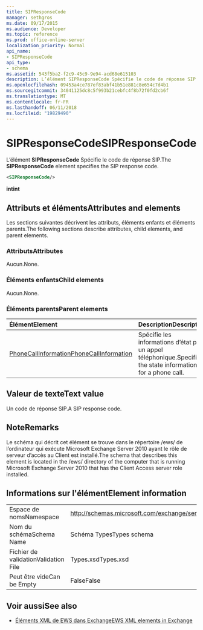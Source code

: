 ```yaml
---
title: SIPResponseCode
manager: sethgros
ms.date: 09/17/2015
ms.audience: Developer
ms.topic: reference
ms.prod: office-online-server
localization_priority: Normal
api_name:
- SIPResponseCode
api_type:
- schema
ms.assetid: 543f5ba2-f2c9-45c9-9e94-acd68e615103
description: L’élément SIPResponseCode Spécifie le code de réponse SIP.
ms.openlocfilehash: 09453a4ce787ef83abf41b51e881c8e654c7d4b1
ms.sourcegitcommit: 34041125dc8c5f993b21cebfc4f8b72f0fd2cb6f
ms.translationtype: MT
ms.contentlocale: fr-FR
ms.lasthandoff: 06/11/2018
ms.locfileid: "19829490"
---
```

# <a name="sipresponsecode"></a><span data-ttu-id="c7275-103">SIPResponseCode</span><span class="sxs-lookup"><span data-stu-id="c7275-103">SIPResponseCode</span></span>

<span data-ttu-id="c7275-104">L’élément **SIPResponseCode** Spécifie le code de réponse SIP.</span><span class="sxs-lookup"><span data-stu-id="c7275-104">The **SIPResponseCode** element specifies the SIP response code.</span></span> 
  
```xml
<SIPResponseCode/>
```

 <span data-ttu-id="c7275-105">**int**</span><span class="sxs-lookup"><span data-stu-id="c7275-105">**int**</span></span>
## <a name="attributes-and-elements"></a><span data-ttu-id="c7275-106">Attributs et éléments</span><span class="sxs-lookup"><span data-stu-id="c7275-106">Attributes and elements</span></span>

<span data-ttu-id="c7275-107">Les sections suivantes décrivent les attributs, éléments enfants et éléments parents.</span><span class="sxs-lookup"><span data-stu-id="c7275-107">The following sections describe attributes, child elements, and parent elements.</span></span>
  
### <a name="attributes"></a><span data-ttu-id="c7275-108">Attributs</span><span class="sxs-lookup"><span data-stu-id="c7275-108">Attributes</span></span>

<span data-ttu-id="c7275-109">Aucun.</span><span class="sxs-lookup"><span data-stu-id="c7275-109">None.</span></span>
  
### <a name="child-elements"></a><span data-ttu-id="c7275-110">Éléments enfants</span><span class="sxs-lookup"><span data-stu-id="c7275-110">Child elements</span></span>

<span data-ttu-id="c7275-111">Aucun.</span><span class="sxs-lookup"><span data-stu-id="c7275-111">None.</span></span>
  
### <a name="parent-elements"></a><span data-ttu-id="c7275-112">Éléments parents</span><span class="sxs-lookup"><span data-stu-id="c7275-112">Parent elements</span></span>

|<span data-ttu-id="c7275-113">**Élément**</span><span class="sxs-lookup"><span data-stu-id="c7275-113">**Element**</span></span>|<span data-ttu-id="c7275-114">**Description**</span><span class="sxs-lookup"><span data-stu-id="c7275-114">**Description**</span></span>|
|:-----|:-----|
|[<span data-ttu-id="c7275-115">PhoneCallInformation</span><span class="sxs-lookup"><span data-stu-id="c7275-115">PhoneCallInformation</span></span>](phonecallinformation.md) <br/> |<span data-ttu-id="c7275-116">Spécifie les informations d’état pour un appel téléphonique.</span><span class="sxs-lookup"><span data-stu-id="c7275-116">Specifies the state information for a phone call.</span></span>  <br/> |
   
## <a name="text-value"></a><span data-ttu-id="c7275-117">Valeur de texte</span><span class="sxs-lookup"><span data-stu-id="c7275-117">Text value</span></span>

<span data-ttu-id="c7275-118">Un code de réponse SIP.</span><span class="sxs-lookup"><span data-stu-id="c7275-118">A SIP response code.</span></span>
  
## <a name="remarks"></a><span data-ttu-id="c7275-119">Note</span><span class="sxs-lookup"><span data-stu-id="c7275-119">Remarks</span></span>

<span data-ttu-id="c7275-120">Le schéma qui décrit cet élément se trouve dans le répertoire /ews/ de l’ordinateur qui exécute Microsoft Exchange Server 2010 ayant le rôle de serveur d’accès au Client est installé.</span><span class="sxs-lookup"><span data-stu-id="c7275-120">The schema that describes this element is located in the /ews/ directory of the computer that is running Microsoft Exchange Server 2010 that has the Client Access server role installed.</span></span>
  
## <a name="element-information"></a><span data-ttu-id="c7275-121">Informations sur l'élément</span><span class="sxs-lookup"><span data-stu-id="c7275-121">Element information</span></span>

|||
|:-----|:-----|
|<span data-ttu-id="c7275-122">Espace de noms</span><span class="sxs-lookup"><span data-stu-id="c7275-122">Namespace</span></span>  <br/> |http://schemas.microsoft.com/exchange/services/2006/types  <br/> |
|<span data-ttu-id="c7275-123">Nom du schéma</span><span class="sxs-lookup"><span data-stu-id="c7275-123">Schema Name</span></span>  <br/> |<span data-ttu-id="c7275-124">Schéma Types</span><span class="sxs-lookup"><span data-stu-id="c7275-124">Types schema</span></span>  <br/> |
|<span data-ttu-id="c7275-125">Fichier de validation</span><span class="sxs-lookup"><span data-stu-id="c7275-125">Validation File</span></span>  <br/> |<span data-ttu-id="c7275-126">Types.xsd</span><span class="sxs-lookup"><span data-stu-id="c7275-126">Types.xsd</span></span>  <br/> |
|<span data-ttu-id="c7275-127">Peut être vide</span><span class="sxs-lookup"><span data-stu-id="c7275-127">Can be Empty</span></span>  <br/> |<span data-ttu-id="c7275-128">False</span><span class="sxs-lookup"><span data-stu-id="c7275-128">False</span></span>  <br/> |
   
## <a name="see-also"></a><span data-ttu-id="c7275-129">Voir aussi</span><span class="sxs-lookup"><span data-stu-id="c7275-129">See also</span></span>



- [<span data-ttu-id="c7275-130">Éléments XML de EWS dans Exchange</span><span class="sxs-lookup"><span data-stu-id="c7275-130">EWS XML elements in Exchange</span></span>](ews-xml-elements-in-exchange.md)

